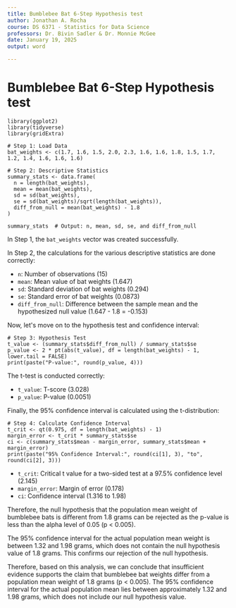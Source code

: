 ```yaml
---
title: Bumblebee Bat 6-Step Hypothesis test
author: Jonathan A. Rocha
course: DS 6371 - Statistics for Data Science
professors: Dr. Bivin Sadler & Dr. Monnie McGee
date: January 19, 2025
output: word

---
```


# Bumblebee Bat 6-Step Hypothesis test

```{r setup, include=FALSE}
library(ggplot2)
library(tidyverse)
library(gridExtra)

# Step 1: Load Data
bat_weights <- c(1.7, 1.6, 1.5, 2.0, 2.3, 1.6, 1.6, 1.8, 1.5, 1.7, 1.2, 1.4, 1.6, 1.6, 1.6)

# Step 2: Descriptive Statistics
summary_stats <- data.frame(
  n = length(bat_weights),
  mean = mean(bat_weights),
  sd = sd(bat_weights),
  se = sd(bat_weights)/sqrt(length(bat_weights)),
  diff_from_null = mean(bat_weights) - 1.8
)
  
summary_stats  # Output: n, mean, sd, se, and diff_from_null
```

In Step 1, the `bat_weights` vector was created successfully. 

In Step 2, the calculations for the various descriptive statistics are done correctly:
- `n`: Number of observations (15)
- `mean`: Mean value of bat weights (1.647)
- `sd`: Standard deviation of bat weights (0.294)
- `se`: Standard error of bat weights (0.0873)
- `diff_from_null`: Difference between the sample mean and the hypothesized null value (1.647 - 1.8 = -0.153)

Now, let's move on to the hypothesis test and confidence interval:

```{r}
# Step 3: Hypothesis Test
t_value <- (summary_stats$diff_from_null) / summary_stats$se
p_value <- 2 * pt(abs(t_value), df = length(bat_weights) - 1, lower.tail = FALSE)
print(paste("P-value:", round(p_value, 4)))
```

The t-test is conducted correctly:
- `t_value`: T-score (3.028)
- `p_value`: P-value (0.0051)

Finally, the 95% confidence interval is calculated using the t-distribution:

```{r}
# Step 4: Calculate Confidence Interval
t_crit <- qt(0.975, df = length(bat_weights) - 1)
margin_error <- t_crit * summary_stats$se
ci <- c(summary_stats$mean - margin_error, summary_stats$mean + margin_error)
print(paste("95% Confidence Interval:", round(ci[1], 3), "to", round(ci[2], 3)))
```

- `t_crit`: Critical t value for a two-sided test at a 97.5% confidence level (2.145)
- `margin_error`: Margin of error (0.178)
- `ci`: Confidence interval (1.316 to 1.98)

Therefore, the null hypothesis that the population mean weight of bumblebee bats is different from 1.8 grams can be rejected as the p-value is less than the alpha level of 0.05 (p < 0.005). 

The 95% confidence interval for the actual population mean weight is between 1.32 and 1.98 grams, which does not contain the null hypothesis value of 1.8 grams. This confirms our rejection of the null hypothesis.

Therefore, based on this analysis, we can conclude that insufficient evidence supports the claim that bumblebee bat weights differ from a population mean weight of 1.8 grams (p < 0.005). The 95% confidence interval for the actual population mean lies between approximately 1.32 and 1.98 grams, which does not include our null hypothesis value.
